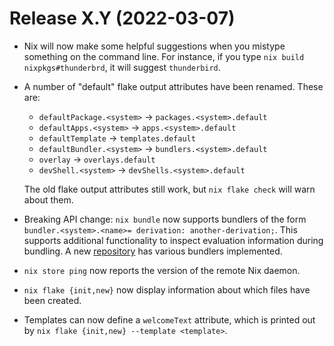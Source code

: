 # Release X.Y (2022-03-07)

* Nix will now make some helpful suggestions when you mistype
  something on the command line. For instance, if you type `nix build
  nixpkgs#thunderbrd`, it will suggest `thunderbird`.

* A number of "default" flake output attributes have been
  renamed. These are:

  * `defaultPackage.<system>` → `packages.<system>.default`
  * `defaultApps.<system>` → `apps.<system>.default`
  * `defaultTemplate` → `templates.default`
  * `defaultBundler.<system>` → `bundlers.<system>.default`
  * `overlay` → `overlays.default`
  * `devShell.<system>` → `devShells.<system>.default`

  The old flake output attributes still work, but `nix flake check`
  will warn about them.

* Breaking API change: `nix bundle` now supports bundlers of the form
  `bundler.<system>.<name>= derivation: another-derivation;`. This
  supports additional functionality to inspect evaluation information
  during bundling. A new
  [repository](https://github.com/NixOS/bundlers) has various bundlers
  implemented.

* `nix store ping` now reports the version of the remote Nix daemon.

* `nix flake {init,new}` now display information about which files have been
  created.

* Templates can now define a `welcomeText` attribute, which is printed out by
  `nix flake {init,new} --template <template>`.
